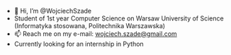- 👋 Hi, I’m @WojciechSzade
- Student of 1st year Computer Science on Warsaw University of Science (Informatyka stosowana, Politechnika Warszawska)
- 📫 Reach me on my e-mail: wojciech.szade@gmail.com  
- Currently looking for an internship in Python  

